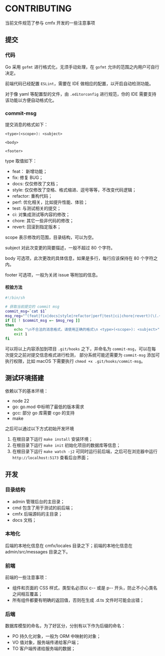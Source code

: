 # CONTRIBUTING

当前文件规范了参与 cmfx 开发的一些注意事项

## 提交

### 代码

Go 采用 `gofmt` 进行格式化，无须手动处理，在 `gofmt` 允许的范围之内用户可自行决定。

前端代码已经配置 `ESLint`，需要在 IDE 做相应的配置，以开启自动检测功能。

对于像 yaml 等配置型的文件，由 `.editorconfig` 进行规范，你的 IDE 需要支持该功能以方便自动格式化。

### commit-msg

提交消息的格式如下：
```
<type>(<scope>): <subject>

<body>

<footer>
```
type 取值如下：
 - feat： 新增功能；
 - fix: 修复 BUG；
 - docs: 仅仅修改了文档；
 - style: 仅仅修改了空格、格式缩进、逗号等等，不改变代码逻辑；
 - refactor: 重构代码；
 - perf: 优化相关，比如提升性能、体验；
 - test: 与测试相关的提交；
 - ci: 对集成测试等内容的修改；
 - chore: 其它一些非代码的修改；
 - revert: 回滚到指定版本；
 
scope 表示修改的范围，目录结构，可以为空。

subject 对此次变更的简要描述，一般不超过 80 个字符。

body 可选项，此次更改的具体信息，如果是多行，每行应该保持在 80 个字符之内。

footer 可选项，一般为关闭 issue 等附加的信息。

#### 校验方法

```bash
#!/bin/sh

# 获取当前提交的 commit msg
commit_msg=`cat $1`
msg_reg="^(feat|fix|docs|style|refactor|perf|test|ci|chore|revert)(\(.+\))?: .{1,80}"
if [[ ! $commit_msg =~ $msg_reg ]]
then
    echo "\n不合法的消息格式，请使用正确的格式\n <type>(<scope>): <subject>"
    exit 1
fi
```

可以将以上内容添加到项目 `.git/hooks` 之下，并命名为 `commit-msg`，可以在每次提交之前对提交信息格式进行检测，
部分系统可能还需要为 `commit-msg` 添加可执行权限，比如 macOS 下需要执行 `chmod +x .git/hooks/commit-msg`。

## 测试环境搭建

依赖以下的基本环境：

- node 22
- go: go.mod 中标明了最低的版本需求
- gcc: 部分 go 库需要 cgo 的支持
- make

之后可以通过以下方式初始开发环境

1. 在根目录下运行 `make install` 安装环境；
1. 在根目录下运行 `make init` 初始化项目的数据库等信息；
1. 在根目录下运行 `make watch -j2` 可同时运行前后端，之后可在浏览器中运行 `http://localhost:5173` 查看后台界面；

## 开发

### 目录结构

- admin 管理后台的主目录；
- cmd 包含了用于测试的前后端；
- cmfx 后端源码的主目录；
- docs 文档；

### 本地化

后端的本地化信息在 cmfx/locales 目录之下；前端的本地化信息在 admin/src/messages 目录之下。

### 前端

前端的一些注意事项：
 - 组件和页面的 CSS 样式，类型名必须以 c-- 或是 p-- 开头，防止不小心类名之间相互覆盖；
 - 所有组件都要有明确的返回值，否则在生成 .d.ts 文件时可能会出错；
 
### 后端

数据库模型的命名，为了好区分，分别有以下作为后缀的命名：

 - PO 持久化对象，一般为 ORM 中映射的对象；
 - VO 值对象，服务端传递给客户端；
 - TO 客户端传递给服务端的数据；